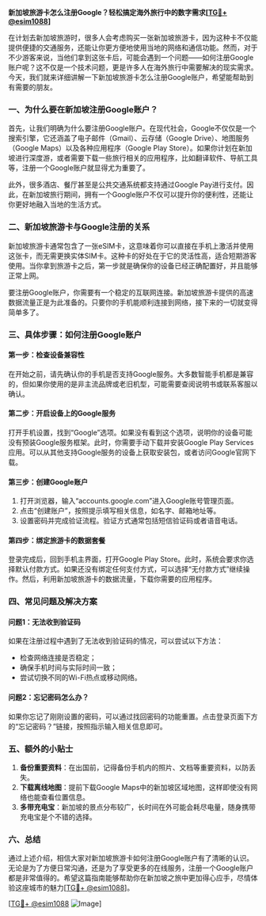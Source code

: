 **新加坡旅游卡怎么注册Google？轻松搞定海外旅行中的数字需求[[TG💪+ @esim1088](https://t.me/s/esim1088)]**

在计划去新加坡旅游时，很多人会考虑购买一张新加坡旅游卡，因为这种卡不仅能提供便捷的交通服务，还能让你更方便地使用当地的网络和通信功能。然而，对于不少游客来说，当他们拿到这张卡后，可能会遇到一个问题——如何注册Google账户呢？这不仅是一个技术问题，更是许多人在海外旅行中需要解决的现实需求。今天，我们就来详细讲解一下新加坡旅游卡怎么注册Google账户，希望能帮助到有需要的朋友。

### 一、为什么要在新加坡注册Google账户？

首先，让我们明确为什么要注册Google账户。在现代社会，Google不仅仅是一个搜索引擎，它还涵盖了电子邮件（Gmail）、云存储（Google Drive）、地图服务（Google Maps）以及各种应用程序（Google Play Store）。如果你计划在新加坡进行深度游，或者需要下载一些旅行相关的应用程序，比如翻译软件、导航工具等，注册一个Google账户就显得尤为重要了。

此外，很多酒店、餐厅甚至是公共交通系统都支持通过Google Pay进行支付。因此，在新加坡旅行期间，拥有一个Google账户不仅可以提升你的便利性，还能让你更好地融入当地的生活方式。

### 二、新加坡旅游卡与Google注册的关系

新加坡旅游卡通常包含了一张eSIM卡，这意味着你可以直接在手机上激活并使用这张卡，而无需更换实体SIM卡。这种卡的好处在于它的灵活性高，适合短期游客使用。当你拿到旅游卡之后，第一步就是确保你的设备已经正确配置好，并且能够正常上网。

要注册Google账户，你需要有一个稳定的互联网连接。新加坡旅游卡提供的高速数据流量正是为此准备的。只要你的手机能顺利连接到网络，接下来的一切就变得简单多了。

### 三、具体步骤：如何注册Google账户

#### 第一步：检查设备兼容性
在开始之前，请先确认你的手机是否支持Google服务。大多数智能手机都是兼容的，但如果你使用的是非主流品牌或老旧机型，可能需要查阅说明书或联系客服以确认。

#### 第二步：开启设备上的Google服务
打开手机设置，找到“Google”选项。如果没有看到这个选项，说明你的设备可能没有预装Google服务框架。此时，你需要手动下载并安装Google Play Services应用。可以从其他支持Google服务的设备上获取安装包，或者访问Google官网下载。

#### 第三步：创建Google账户
1. 打开浏览器，输入“accounts.google.com”进入Google账号管理页面。
2. 点击“创建账户”，按照提示填写相关信息，如名字、邮箱地址等。
3. 设置密码并完成验证流程。验证方式通常包括短信验证码或者语音电话。

#### 第四步：绑定旅游卡的数据套餐
登录完成后，回到手机主界面，打开Google Play Store。此时，系统会要求你选择默认付款方式。如果还没有绑定任何支付方式，可以选择“无付款方式”继续操作。然后，利用新加坡旅游卡的数据流量，下载你需要的应用程序。

### 四、常见问题及解决方案

#### 问题1：无法收到验证码
如果在注册过程中遇到了无法收到验证码的情况，可以尝试以下方法：
- 检查网络连接是否稳定；
- 确保手机时间与实际时间一致；
- 尝试切换不同的Wi-Fi热点或移动网络。

#### 问题2：忘记密码怎么办？
如果你忘记了刚刚设置的密码，可以通过找回密码的功能重置。点击登录页面下方的“忘记密码？”链接，按照指示输入相关信息即可。

### 五、额外的小贴士

1. **备份重要资料**：在出国前，记得备份手机内的照片、文档等重要资料，以防丢失。
2. **下载离线地图**：提前下载Google Maps中的新加坡区域地图，这样即使没有网络也能查看位置信息。
3. **多带充电宝**：新加坡的景点分布较广，长时间在外可能会耗尽电量，随身携带充电宝是个不错的选择。

### 六、总结

通过上述介绍，相信大家对新加坡旅游卡如何注册Google账户有了清晰的认识。无论是为了方便日常沟通，还是为了享受更多的在线服务，注册一个Google账户都是非常值得的。希望这篇指南能够帮助你在新加坡之旅中更加得心应手，尽情体验这座城市的魅力[[TG💪+ @esim1088](https://t.me/s/esim1088)]。

[[TG💪+ @esim1088](https://t.me/s/esim1088) ![Image](https://i.postimg.cc/4NQfJmqS/Snipaste-2025-05-13-00-14-12.png)]